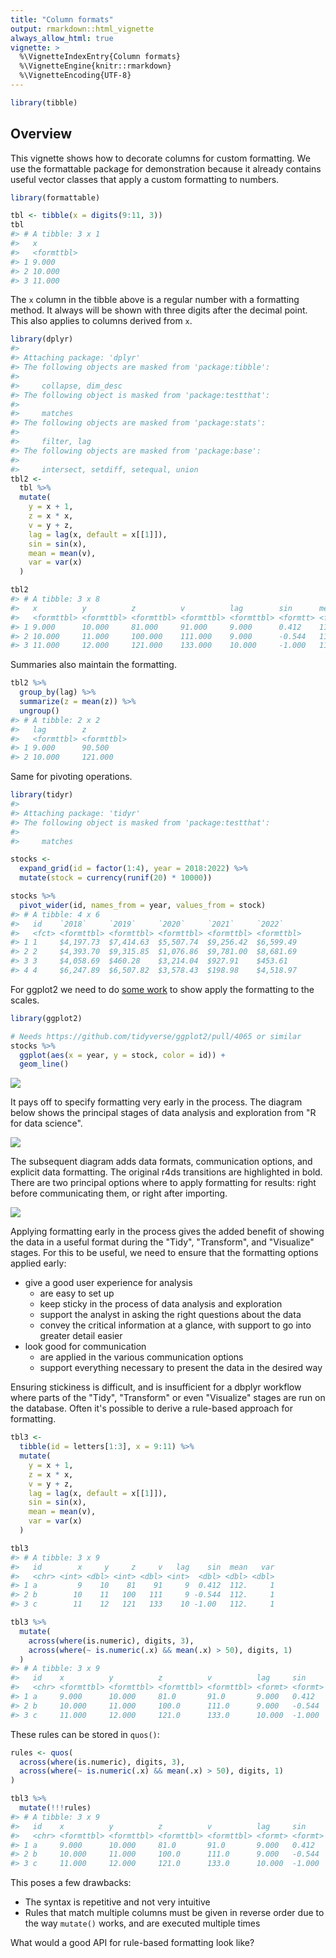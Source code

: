 ```yaml
---
title: "Column formats"
output: rmarkdown::html_vignette
always_allow_html: true
vignette: >
  %\VignetteIndexEntry{Column formats}
  %\VignetteEngine{knitr::rmarkdown}
  %\VignetteEncoding{UTF-8}
---
```





```r
library(tibble)
```

## Overview

This vignette shows how to decorate columns for custom formatting.
We use the formattable package for demonstration because it already contains useful vector classes that apply a custom formatting to numbers.


```r
library(formattable)

tbl <- tibble(x = digits(9:11, 3))
tbl
#> # A tibble: 3 x 1
#>   x         
#>   <formttbl>
#> 1 9.000     
#> 2 10.000    
#> 3 11.000
```



The `x` column in the tibble above is a regular number with a formatting method.
It always will be shown with three digits after the decimal point.
This also applies to columns derived from `x`.


```r
library(dplyr)
#> 
#> Attaching package: 'dplyr'
#> The following objects are masked from 'package:tibble':
#> 
#>     collapse, dim_desc
#> The following object is masked from 'package:testthat':
#> 
#>     matches
#> The following objects are masked from 'package:stats':
#> 
#>     filter, lag
#> The following objects are masked from 'package:base':
#> 
#>     intersect, setdiff, setequal, union
tbl2 <- 
  tbl %>%
  mutate(
    y = x + 1, 
    z = x * x, 
    v = y + z,
    lag = lag(x, default = x[[1]]),
    sin = sin(x),
    mean = mean(v),
    var = var(x)
  )

tbl2
#> # A tibble: 3 x 8
#>   x          y          z          v          lag        sin      mean       var
#>   <formttbl> <formttbl> <formttbl> <formttbl> <formttbl> <formtt> <formtt> <dbl>
#> 1 9.000      10.000     81.000     91.000     9.000      0.412    111.667      1
#> 2 10.000     11.000     100.000    111.000    9.000      -0.544   111.667      1
#> 3 11.000     12.000     121.000    133.000    10.000     -1.000   111.667      1
```

Summaries also maintain the formatting.


```r
tbl2 %>% 
  group_by(lag) %>% 
  summarize(z = mean(z)) %>% 
  ungroup()
#> # A tibble: 2 x 2
#>   lag        z         
#>   <formttbl> <formttbl>
#> 1 9.000      90.500    
#> 2 10.000     121.000
```

Same for pivoting operations.



```r
library(tidyr)
#> 
#> Attaching package: 'tidyr'
#> The following object is masked from 'package:testthat':
#> 
#>     matches

stocks <- 
  expand_grid(id = factor(1:4), year = 2018:2022) %>% 
  mutate(stock = currency(runif(20) * 10000))

stocks %>% 
  pivot_wider(id, names_from = year, values_from = stock)
#> # A tibble: 4 x 6
#>   id    `2018`     `2019`     `2020`     `2021`     `2022`    
#>   <fct> <formttbl> <formttbl> <formttbl> <formttbl> <formttbl>
#> 1 1     $4,197.73  $7,414.63  $5,507.74  $9,256.42  $6,599.49 
#> 2 2     $4,393.70  $9,315.85  $1,076.86  $9,781.00  $8,681.69 
#> 3 3     $4,058.69  $460.28    $3,214.04  $927.91    $453.61   
#> 4 4     $6,247.89  $6,507.82  $3,578.43  $198.98    $4,518.97
```

For ggplot2 we need to do [some work](https://github.com/tidyverse/ggplot2/pull/4065) to show apply the formatting to the scales.


```r
library(ggplot2)

# Needs https://github.com/tidyverse/ggplot2/pull/4065 or similar
stocks %>% 
  ggplot(aes(x = year, y = stock, color = id)) +
  geom_line()
```

![](${TEMP}/formats_files/figure-markdown_strict/unnamed-chunk-7-1.png)

It pays off to specify formatting very early in the process.
The diagram below shows the principal stages of data analysis and exploration from "R for data science".

![](${TEMP}/formats_files/figure-markdown_strict/unnamed-chunk-8-1.png)

The subsequent diagram adds data formats, communication options, and explicit data formatting.
The original r4ds transitions are highlighted in bold.
There are two principal options where to apply formatting for results: right before communicating them, or right after importing.

![](${TEMP}/formats_files/figure-markdown_strict/unnamed-chunk-9-1.png)

Applying formatting early in the process gives the added benefit of showing the data in a useful format during the "Tidy", "Transform", and "Visualize" stages.
For this to be useful, we need to ensure that the formatting options applied early:

- give a good user experience for analysis
    - are easy to set up
    - keep sticky in the process of data analysis and exploration
    - support the analyst in asking the right questions about the data
    - convey the critical information at a glance, with support to go into greater detail easier
- look good for communication
    - are applied in the various communication options
    - support everything necessary to present the data in the desired way

Ensuring stickiness is difficult, and is insufficient for a dbplyr workflow where parts of the "Tidy", "Transform" or even "Visualize" stages are run on the database.
Often it's possible to derive a rule-based approach for formatting.


```r
tbl3 <- 
  tibble(id = letters[1:3], x = 9:11) %>% 
  mutate(
    y = x + 1, 
    z = x * x, 
    v = y + z,
    lag = lag(x, default = x[[1]]),
    sin = sin(x),
    mean = mean(v),
    var = var(x)
  )

tbl3
#> # A tibble: 3 x 9
#>   id        x     y     z     v   lag    sin  mean   var
#>   <chr> <int> <dbl> <int> <dbl> <int>  <dbl> <dbl> <dbl>
#> 1 a         9    10    81    91     9  0.412  112.     1
#> 2 b        10    11   100   111     9 -0.544  112.     1
#> 3 c        11    12   121   133    10 -1.00   112.     1

tbl3 %>% 
  mutate(
    across(where(is.numeric), digits, 3),
    across(where(~ is.numeric(.x) && mean(.x) > 50), digits, 1)
  )
#> # A tibble: 3 x 9
#>   id    x          y          z          v          lag     sin     mean   var  
#>   <chr> <formttbl> <formttbl> <formttbl> <formttbl> <formt> <formt> <form> <for>
#> 1 a     9.000      10.000     81.0       91.0       9.000   0.412   111.7  1.000
#> 2 b     10.000     11.000     100.0      111.0      9.000   -0.544  111.7  1.000
#> 3 c     11.000     12.000     121.0      133.0      10.000  -1.000  111.7  1.000
```

These rules can be stored in `quos()`:


```r
rules <- quos(
  across(where(is.numeric), digits, 3),
  across(where(~ is.numeric(.x) && mean(.x) > 50), digits, 1)
)

tbl3 %>% 
  mutate(!!!rules)
#> # A tibble: 3 x 9
#>   id    x          y          z          v          lag     sin     mean   var  
#>   <chr> <formttbl> <formttbl> <formttbl> <formttbl> <formt> <formt> <form> <for>
#> 1 a     9.000      10.000     81.0       91.0       9.000   0.412   111.7  1.000
#> 2 b     10.000     11.000     100.0      111.0      9.000   -0.544  111.7  1.000
#> 3 c     11.000     12.000     121.0      133.0      10.000  -1.000  111.7  1.000
```

This poses a few drawbacks:

- The syntax is repetitive and not very intuitive
- Rules that match multiple columns must be given in reverse order due to the way `mutate()` works, and are executed multiple times

What would a good API for rule-based formatting look like?
